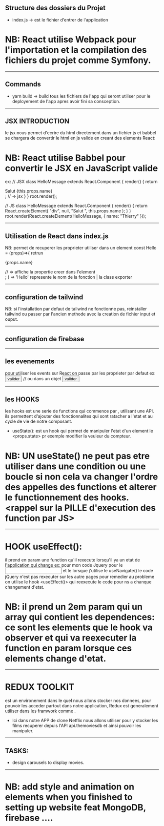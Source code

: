 ## Structure des dossiers du Projet
- index.js -> est le fichier d'entrer de l'application 

# NB: React utilise Webpack pour l'importation et la compilation des fichiers du projet comme Symfony.
--------------------------------------------------------------------

## Commands
- yarn build -> build tous les fichiers de l'app qui seront utiliser pour le deployement de l'app apres avoir fini sa consception.

--------------------------------------------------------------------

## JSX INTRODUCTION
le jsx nous permet d'ecrire du html directement dans un fichier js et babbel se chargera de convertir le html en js valide en creant des elements React:
# NB: React utilise Babbel pour convertir le JSX en JavaScript valide
ex: 
// JSX
class HelloMessage extends React.Component {
  render() {
    return <div>Salut {this.props.name}</div>; // => jsx
  }
}
root.render(<HelloMessage name="Thierry" />);

// JS
class HelloMessage extends React.Component {
  render() {
    return React.createElement(
      "div",
      null,
      "Salut ",
      this.props.name
    );
  }
}
root.render(React.createElement(HelloMessage, { name: "Thierry" }));

------------------------------------------------------------------

## Utilisation de React dans index.js
NB: <props> permet de recuperer les proprieter utiliser dans un element
const Hello = (props)=>{
  retrun <div>
    <p>{props.name}</p> // => affiche la propertie creer dans l'element <Helllo />
    </div>;
}
<Hello name="adramane" /> => 'Hello' represente le nom de la fonction | la class exporter


------------------------------------------------------------------
## configuration de tailwind
NB: si l'installation par defaut de tailwind ne fonctionne pas, reinstaller tailwind ou passer par l'ancien methode avec la creation de fichier input et ouput.

------------------------------------------------------------------
## configuration de firebase



------------------------------------------------------------------
## les evenements
pour utiliser les events sur React on passe par les proprieter par defaut ex:
<button onClick={sendAjaxForm()}>valider</button>
// ou dans un objet
<button onClick={this.sendAjaxForm.bind(this)}>valider</button>

------------------------------------------------------------------
## les HOOKS
les hooks est une serie de functions qui commence par <use>, utilisant une API. ils permettent d'ajouter des fonctionnalites qui sont ratacher a l'etat et au cycle de vie de notre composant.
- useState(): est un hook qui permet de manipuler l'etat d'un element le <props.state> pr exemple modifier la veuleur du compteur.
# NB: UN useState() ne peut pas etre utiliser dans une condition ou une boucle si non cela va changer l'ordre des appelles des functions et alterer le functionnement des hooks. <rappel sur la PILLE d'execution des function par JS>

---
# HOOK useEffect():
il prend en param une function qu'il rexecute lorsqu'il ya un etat de l'application qui change
ex: pour mon code Jquery pour le <input> et le <label> lorsque j'utilise le useNavigate() le code jQuery n'est pas rexecuter sur les autre pages pour remedier au probleme on utilise le hook <useEffect()> qui reexecute le code pour ns a chanque changement d'etat.
# NB: il prend un 2em param qui un array qui contient les dependences: ce sont les elements que le hook va observer et qui va reexecuter la function en param lorsque ces elements change d'etat.

------------------------------------------------------------------
# REDUX TOOLKIT
est un environement dans le quel nous allons stocker nos donnees, pour pouvoir les acceder partout dans notre application, Redux est generalement utiliser dans les framwork comme <React>.

- Ici dans notre APP de clone Netflix nous allons utiliser <Redux> pour y stocker les films recuperer depuis l'API api.themoviesdb et ainsi pouvoir les manipuler.

------------------------------------------------------------------
## TASKS:
- design carousels to display movies.


------------------------------------------------------------------
# NB: add style and animation on elements when you finished to setting up website feat MongoDB, firebase .... 





